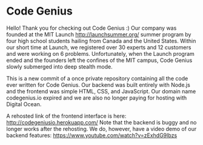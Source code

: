 # Code Genius
Hello! Thank you for checking out Code Genius :) Our company was founded at the MIT Launch http://launchsummer.org/ summer program by four high school students hailing 
from Canada and the United States. Within our short time at Launch, we registered over 30 experts and 12 customers and were working on 6 problems.
Unfortunately, when the Launch program ended and the founders left the confines of the MIT campus, Code Genius slowly submerged into deep stealth mode.

This is a new commit of a once private repository containing all the code ever written for Code Genius. Our backend was built entirely with Node.js and the frontend
was simple HTML, CSS, and JavaScript. Our domain name codegenius.io expired and we are also no longer paying for hosting with Digital Ocean.

A rehosted link of the frontend interface is here: http://codegeniusio.herokuapp.com/
Note that the backend is buggy and no longer works after the rehosting.
We do, however, have a video demo of our backend features: https://www.youtube.com/watch?v=zExhdG9Ibzs

